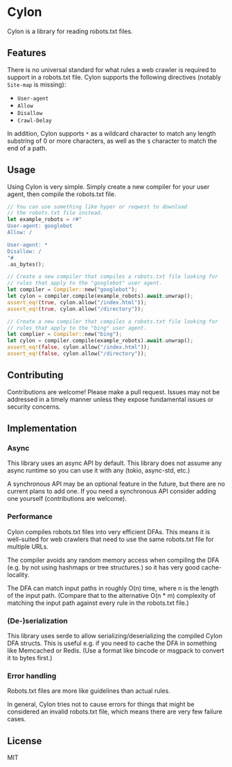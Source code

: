 # Cylon

Cylon is a library for reading robots.txt files.

## Features

There is no universal standard for what rules a web crawler
is required to support in a robots.txt file. Cylon supports
the following directives (notably `Site-map` is missing):

- `User-agent`
- `Allow`
- `Disallow`
- `Crawl-Delay`

In addition, Cylon supports `*` as a wildcard character to
match any length substring of 0 or more characters, as well
as the `$` character to match the end of a path.

## Usage

Using Cylon is very simple. Simply create a new compiler
for your user agent, then compile the robots.txt file.

```rust
// You can use something like hyper or reqwest to download
// the robots.txt file instead.
let example_robots = r#"
User-agent: googlebot
Allow: /

User-agent: *
Disallow: /
"#
.as_bytes();

// Create a new compiler that compiles a robots.txt file looking for
// rules that apply to the "googlebot" user agent.
let compiler = Compiler::new("googlebot");
let cylon = compiler.compile(example_robots).await.unwrap();
assert_eq!(true, cylon.allow("/index.html"));
assert_eq!(true, cylon.allow("/directory"));

// Create a new compiler that compiles a robots.txt file looking for
// rules that apply to the "bing" user agent.
let complier = Compiler::new("bing");
let cylon = compiler.compile(example_robots).await.unwrap();
assert_eq!(false, cylon.allow("/index.html"));
assert_eq!(false, cylon.allow("/directory"));
```

## Contributing

Contributions are welcome! Please make a pull request. Issues may not
be addressed in a timely manner unless they expose fundamental issues
or security concerns.

## Implementation

### Async

This library uses an async API by default. This library does not assume
any async runtime so you can use it with any (tokio, async-std, etc.)

A synchronous API may be an optional feature in the future, but there
are no current plans to add one. If you need a synchronous API consider
adding one yourself (contributions are welcome).

### Performance

Cylon compiles robots.txt files into very efficient DFAs. This means it is
well-suited for web crawlers that need to use the same robots.txt file for
multiple URLs.

The compiler avoids any random memory access when compiling the DFA (e.g. by
not using hashmaps or tree structures.) so it has very good cache-locality.

The DFA can match input paths in roughly O(n) time, where n is the length of
the input path. (Compare that to the alternative O(n \* m) complexity of
matching the input path against every rule in the robots.txt file.)

### (De-)serialization

This library uses serde to allow serializing/deserializing the compiled Cylon
DFA structs. This is useful e.g. if you need to cache the DFA in something like
Memcached or Redis. (Use a format like bincode or msgpack to convert it to
bytes first.)

### Error handling

Robots.txt files are more like guidelines than actual rules.

In general, Cylon tries not to cause errors for things that might be considered
an invalid robots.txt file, which means there are very few failure cases.

## License

MIT
